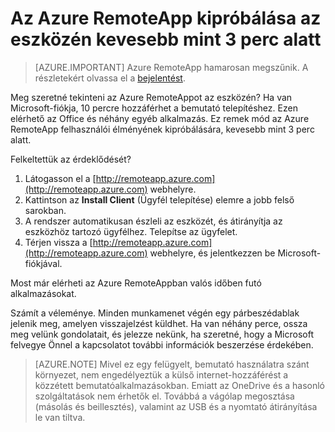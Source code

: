 
<properties
    pageTitle="Az Azure RemoteApp kipróbálása az eszközén kevesebb mint 3 perc alatt | Microsoft Azure"
    description="A szolgáltatás telepítése nélkül tesztelheti az Azure RemoteApp funkcióit."
    services="remoteapp"
    documentationCenter=""
    authors="lizap"
    manager="mbaldwin" />

<tags
    ms.service="remoteapp"
    ms.workload="compute"
    ms.tgt_pltfrm="na"
    ms.devlang="na"
    ms.topic="hero-article"
    ms.date="08/15/2016"
    ms.author="mbaldwin" />




# Az Azure RemoteApp kipróbálása az eszközén kevesebb mint 3 perc alatt

> [AZURE.IMPORTANT]
> Azure RemoteApp hamarosan megszűnik. A részletekért olvassa el a [bejelentést](https://go.microsoft.com/fwlink/?linkid=821148).

Meg szeretné tekinteni az Azure RemoteAppot az eszközén? Ha van Microsoft-fiókja, 10 percre hozzáférhet a bemutató telepítéshez. Ezen elérhető az Office és néhány egyéb alkalmazás. Ez remek mód az Azure RemoteApp felhasználói élményének kipróbálására, kevesebb mint 3 perc alatt.

Felkeltettük az érdeklődését?

1. Látogasson el a [http://remoteapp.azure.com](http://remoteapp.azure.com) webhelyre.
2. Kattintson az **Install Client** (Ügyfél telepítése) elemre a jobb felső sarokban.  
3. A rendszer automatikusan észleli az eszközét, és átirányítja az eszközhöz tartozó ügyfélhez. Telepítse az ügyfelet.
4. Térjen vissza a [http://remoteapp.azure.com](http://remoteapp.azure.com) webhelyre, és jelentkezzen be Microsoft-fiókjával.

Most már elérheti az Azure RemoteAppban valós időben futó alkalmazásokat.

Számít a véleménye. Minden munkamenet végén egy párbeszédablak jelenik meg, amelyen visszajelzést küldhet. Ha van néhány perce, ossza meg velünk gondolatait, és jelezze nekünk, ha szeretné, hogy a Microsoft felvegye Önnel a kapcsolatot további információk beszerzése érdekében.

>[AZURE.NOTE] Mivel ez egy felügyelt, bemutató használatra szánt környezet, nem engedélyeztük a külső internet-hozzáférést a közzétett bemutatóalkalmazásokban. Emiatt az OneDrive és a hasonló szolgáltatások nem érhetők el. Továbbá a vágólap megosztása (másolás és beillesztés), valamint az USB és a nyomtató átirányítása le van tiltva.  



<!--HONumber=Sep16_HO4-->



